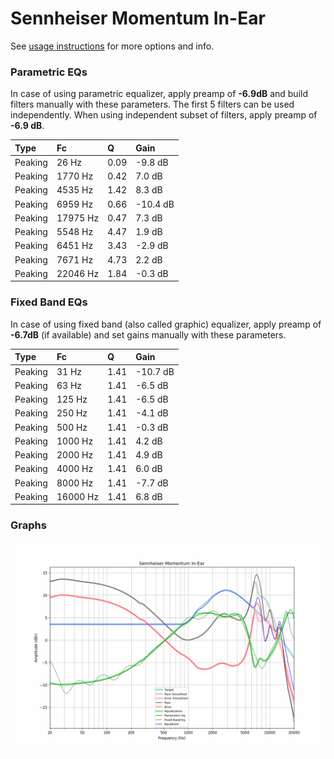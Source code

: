 # Sennheiser Momentum In-Ear
See [usage instructions](https://github.com/jaakkopasanen/AutoEq#usage) for more options and info.

### Parametric EQs
In case of using parametric equalizer, apply preamp of **-6.9dB** and build filters manually
with these parameters. The first 5 filters can be used independently.
When using independent subset of filters, apply preamp of **-6.9 dB**.

| Type    | Fc       |    Q | Gain     |
|:--------|:---------|:-----|:---------|
| Peaking | 26 Hz    | 0.09 | -9.8 dB  |
| Peaking | 1770 Hz  | 0.42 | 7.0 dB   |
| Peaking | 4535 Hz  | 1.42 | 8.3 dB   |
| Peaking | 6959 Hz  | 0.66 | -10.4 dB |
| Peaking | 17975 Hz | 0.47 | 7.3 dB   |
| Peaking | 5548 Hz  | 4.47 | 1.9 dB   |
| Peaking | 6451 Hz  | 3.43 | -2.9 dB  |
| Peaking | 7671 Hz  | 4.73 | 2.2 dB   |
| Peaking | 22046 Hz | 1.84 | -0.3 dB  |

### Fixed Band EQs
In case of using fixed band (also called graphic) equalizer, apply preamp of **-6.7dB**
(if available) and set gains manually with these parameters.

| Type    | Fc       |    Q | Gain     |
|:--------|:---------|:-----|:---------|
| Peaking | 31 Hz    | 1.41 | -10.7 dB |
| Peaking | 63 Hz    | 1.41 | -6.5 dB  |
| Peaking | 125 Hz   | 1.41 | -6.5 dB  |
| Peaking | 250 Hz   | 1.41 | -4.1 dB  |
| Peaking | 500 Hz   | 1.41 | -0.3 dB  |
| Peaking | 1000 Hz  | 1.41 | 4.2 dB   |
| Peaking | 2000 Hz  | 1.41 | 4.9 dB   |
| Peaking | 4000 Hz  | 1.41 | 6.0 dB   |
| Peaking | 8000 Hz  | 1.41 | -7.7 dB  |
| Peaking | 16000 Hz | 1.41 | 6.8 dB   |

### Graphs
![](./Sennheiser%20Momentum%20In-Ear.png)